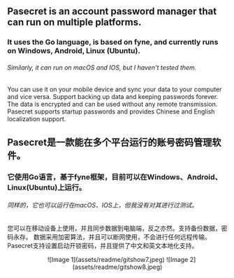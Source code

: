 ## Pasecret is an account password manager that can run on multiple platforms.
### It uses the Go language, is based on <a link='https://fyne.io/'>fyne</a>, and currently runs on Windows, Android, Linux (Ubuntu).
###### Similarly, it can run on macOS and IOS, but I haven't tested them.
<p>You can use it on your mobile device and sync your data to your computer and vice versa. Support backing up data and keeping passwords forever.
The data is encrypted and can be used without any remote transmission. <br>Pasecret supports startup passwords and provides Chinese and English localization support. </p>


## Pasecret是一款能在多个平台运行的账号密码管理软件。
### 它使用Go语言，基于<a link='https://fyne.io/'>fyne</a>框架，目前可以在Windows、Android、Linux(Ubuntu)上运行。
###### 同样的，它也可以运行在macOS、IOS上，但我没有对其进行过测试。
<p>您可以在移动设备上使用，并且同步数据到电脑端，反之亦然。支持备份数据，密码永存。
数据采用加密算法，并且可以断网使用，不会进行任何远程传输。<br>
Pasecret支持设置启动开锁密码，并且提供了中文和英文本地化支持。</p>
<div style="text-align: center" >
<img src="assets/readme/gitshow3.jpeg" alt="">
<img src="assets/readme/gitshow4.jpeg" alt="">
<img src="assets/readme/gitshow1.jpeg" alt="">
<img src="assets/readme/gitshow5.jpeg" alt="">
<img src="assets/readme/gitshow6.jpeg" alt="">
![Image 1](assets/readme/gitshow7.jpeg) ![Image 2](assets/readme/gitshow8.jpeg)
<div style="display: flex; justify-content: center; align-items: center;">
    <img src="assets/readme/gitshow7.jpeg" alt="" style="max-width: 50%; margin: 10px;">
    <img src="assets/readme/gitshow8.jpeg" alt="" style="max-width: 50%; margin: 10px;">
</div>
<img src="assets/readme/gitshow2.jpeg" alt="">
</div>

<img src="assets/readme/gitshow7.jpeg" alt="" style="max-width: 50%; margin: 10px;"><img src="assets/readme/gitshow8.jpeg" alt="" style="max-width: 50%; margin: 10px;">

